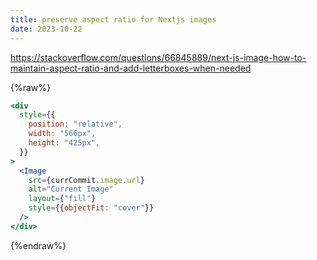 ```yaml
---
title: preserve aspect ratio for Nextjs images
date: 2023-10-22
---
```


<https://stackoverflow.com/questions/66845889/next-js-image-how-to-maintain-aspect-ratio-and-add-letterboxes-when-needed>

{%raw%}

```jsx
<div
  style={{
    position: "relative",
    width: "566px",
    height: "425px",
  }}
>
  <Image
    src={currCommit.image.url}
    alt="Current Image"
    layout={"fill"}
    style={{objectFit: "cover"}}
  />
</div>
```

{%endraw%}
